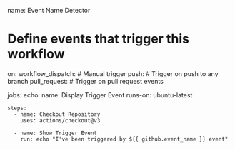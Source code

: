 name: Event Name Detector

# Define events that trigger this workflow
on:
workflow_dispatch:     # Manual trigger
push:                  # Trigger on push to any branch
pull_request:          # Trigger on pull request events

jobs:
echo:
name: Display Trigger Event
runs-on: ubuntu-latest

    steps:
      - name: Checkout Repository
        uses: actions/checkout@v3

      - name: Show Trigger Event
        run: echo "I've been triggered by ${{ github.event_name }} event"
